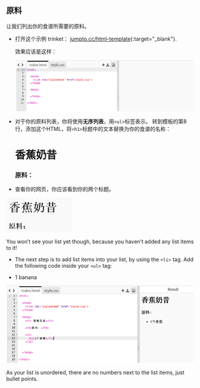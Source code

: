 ## 原料

让我们列出你的食谱所需要的原料。

+ 打开这个示例 trinket： [jumpto.cc/html-template](http://jumpto.cc/html-template){:target="_blank"}.
    
    效果应该是这样：
    
    ![截屏](images/recipe-starter.png)

+ 对于你的原料列表，你将使用**无序列表**，用`<ul>`标签表示。 转到模板的第8行，添加这个HTML，将`<h1>`标题中的文本替换为你的食谱的名称：

    <h1>香蕉奶昔</h1>
    
    <h3>原料：</h3>
    
    <ul>
    
    </ul>
    

+ 查看你的网页，你应该看到你的两个标题。

![截图](images/recipe-headings.png)

You won’t see your list yet though, because you haven’t added any list items to it!

+ The next step is to add list items into your list, by using the `<li>` tag. Add the following code inside your `<ul>` tag:

    <li>1 banana</li>
    

![截屏](images/recipe-ul.png)

As your list is unordered, there are no numbers next to the list items, just bullet points.